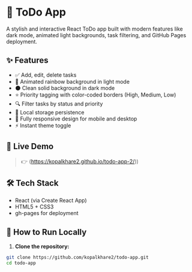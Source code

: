 # 🌈 ToDo App

A stylish and interactive React ToDo app built with modern features like dark mode, animated light backgrounds, task filtering, and GitHub Pages deployment.

## ✨ Features

- ✅ Add, edit, delete tasks
- 🌈 Animated rainbow background in light mode
- 🌑 Clean solid background in dark mode
- ⭐ Priority tagging with color-coded borders (High, Medium, Low)
- 🔍 Filter tasks by status and priority
- 💾 Local storage persistence
- 📱 Fully responsive design for mobile and desktop
- ⚡ Instant theme toggle

## 🔗 Live Demo

> 👉 (https://kopalkhare2.github.io/todo-app-2/))


## 🛠️ Tech Stack

- React (via Create React App)
- HTML5 + CSS3
- gh-pages for deployment


## 🚀 How to Run Locally

1. **Clone the repository:**

```bash
git clone https://github.com/kopalkhare2/todo-app.git
cd todo-app
